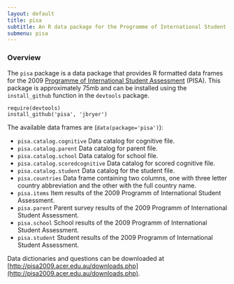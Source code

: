 ```yaml
---
layout: default	
title: pisa
subtitle: An R data package for the Programme of International Student Assessment (PISA)
submenu: pisa
---
```


### Overview

The `pisa` package is a data package that provides R formatted data frames for the 2009 [Programme of International Student Assessment](http://www.pisa.oecd.org) (PISA). This package is approximately 75mb and can be installed using the `install_github` function in the `devtools` package.

	require(devtools)
	install_github('pisa', 'jbryer')

The available data frames are (`data(package='pisa')`):

* `pisa.catalog.cognitive` Data catalog for cognitive file.
* `pisa.catalog.parent` Data catalog for parent file.
* `pisa.catalog.school` Data catalog for school file.
* `pisa.catalog.scoredcognitive` Data catalog for scored cognitive file.
* `pisa.catalog.student` Data catalog for the student file.
* `pisa.countries` Data frame containing two columns, one with three letter country abbreviation and the other with the full country name.
* `pisa.items` Item results of the 2009 Programm of International Student Assessment.
* `pisa.parent` Parent survey results of the 2009 Programm of International Student Assessment.
* `pisa.school` School results of the 2009 Programm of International Student Assessment.
* `pisa.student` Student results of the 2009 Programm of International Student Assessment.

Data dictionaries and questions can be downloaded at [http://pisa2009.acer.edu.au/downloads.php](http://pisa2009.acer.edu.au/downloads.php).
